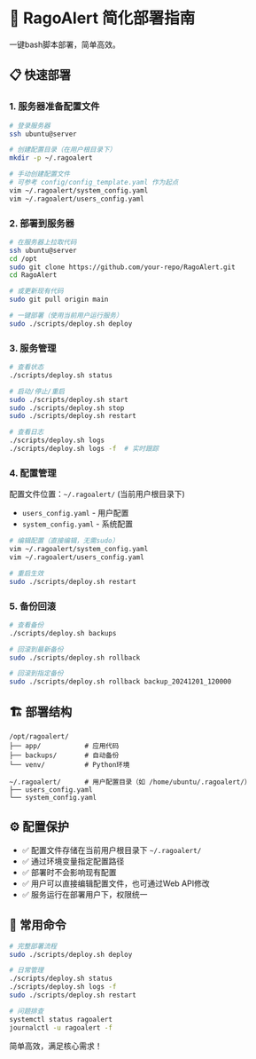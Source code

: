 # 🚀 RagoAlert 简化部署指南

一键bash脚本部署，简单高效。

## 📋 快速部署

### 1. 服务器准备配置文件

```bash
# 登录服务器
ssh ubuntu@server

# 创建配置目录（在用户根目录下）
mkdir -p ~/.ragoalert

# 手动创建配置文件
# 可参考 config/config_template.yaml 作为起点
vim ~/.ragoalert/system_config.yaml
vim ~/.ragoalert/users_config.yaml
```

### 2. 部署到服务器

```bash
# 在服务器上拉取代码
ssh ubuntu@server
cd /opt
sudo git clone https://github.com/your-repo/RagoAlert.git
cd RagoAlert

# 或更新现有代码
sudo git pull origin main

# 一键部署（使用当前用户运行服务）
sudo ./scripts/deploy.sh deploy
```

### 3. 服务管理

```bash
# 查看状态
./scripts/deploy.sh status

# 启动/停止/重启
sudo ./scripts/deploy.sh start
sudo ./scripts/deploy.sh stop  
sudo ./scripts/deploy.sh restart

# 查看日志
./scripts/deploy.sh logs
./scripts/deploy.sh logs -f  # 实时跟踪
```

### 4. 配置管理

配置文件位置：`~/.ragoalert/` (当前用户根目录下)
- `users_config.yaml` - 用户配置
- `system_config.yaml` - 系统配置

```bash
# 编辑配置（直接编辑，无需sudo）
vim ~/.ragoalert/system_config.yaml
vim ~/.ragoalert/users_config.yaml

# 重启生效
sudo ./scripts/deploy.sh restart
```

### 5. 备份回滚

```bash
# 查看备份
./scripts/deploy.sh backups

# 回滚到最新备份
sudo ./scripts/deploy.sh rollback

# 回滚到指定备份
sudo ./scripts/deploy.sh rollback backup_20241201_120000
```

## 🏗️ 部署结构

```
/opt/ragoalert/
├── app/           # 应用代码
├── backups/       # 自动备份
└── venv/          # Python环境

~/.ragoalert/      # 用户配置目录（如 /home/ubuntu/.ragoalert/）
├── users_config.yaml
└── system_config.yaml
```

## ⚙️ 配置保护

- ✅ 配置文件存储在当前用户根目录下 `~/.ragoalert/`
- ✅ 通过环境变量指定配置路径
- ✅ 部署时不会影响现有配置
- ✅ 用户可以直接编辑配置文件，也可通过Web API修改
- ✅ 服务运行在部署用户下，权限统一

## 🔧 常用命令

```bash
# 完整部署流程
sudo ./scripts/deploy.sh deploy

# 日常管理
./scripts/deploy.sh status
./scripts/deploy.sh logs -f
sudo ./scripts/deploy.sh restart

# 问题排查  
systemctl status ragoalert
journalctl -u ragoalert -f
```

简单高效，满足核心需求！